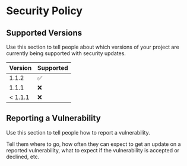 # Security Policy

## Supported Versions

Use this section to tell people about which versions of your project are
currently being supported with security updates.

|  Version | Supported          |
| -------- | ------------------ |
|   1.1.2  | :white_check_mark: |
|   1.1.1  | :x:                |
| < 1.1.1  | :x:                |

## Reporting a Vulnerability

Use this section to tell people how to report a vulnerability.

Tell them where to go, how often they can expect to get an update on a
reported vulnerability, what to expect if the vulnerability is accepted or
declined, etc.
